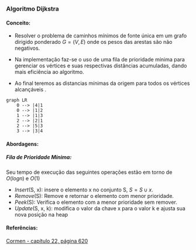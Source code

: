 ### Algoritmo Dijkstra
#### Conceito:
- Resolver o problema de caminhos mínimos de fonte única em um grafo dirigido 
ponderado $G = (V, E)$ onde os pesos das arestas são não negativos.

- Na implementação faz-se o uso de uma fila de prioridade mínima para gerenciar 
os vértices e suas respectivas distâncias acumuladas, dando mais eficiência ao algoritmo.

- Ao final teremos as distancias mínimas da origem para todos os vértices alcançáveis .

```mermaid
graph LR
    0 --> |4|1
    0 --> |1|2
    1 --> |1|3
    2 --> |2|1
    2 --> |5|3
    3 --> |3|4
```
#### Abordagens:
##### Fila de Prioridade Mínima:
Seu tempo de execução das seguintes operações estão em torno de $O(logn)$ e $O(1)$
- _Insert_(S, x): insere o elemento x no conjunto S, $S = S \cup {x}$.
- _Remove_(S): Remove e retornar o elemento com menor prioridade.
- _Peek_(S): Verifica o elemento com a menor prioridade sem remover.
- _Update_(S, x, k): modifica o valor da chave x para o valor k e ajusta sua nova
posição na heap


#### Referências:
[Cormen - capítulo 22, página 620
](https://drive.google.com/file/d/1pZy5bV4Ms8VUuD7hBaijT0yKDL0bkWDE/view?usp=drive_link)


